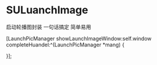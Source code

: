 # SULuanchImage
启动轮播图封装 一句话搞定 简单易用

[LaunchPicManager showLaunchImageWindow:self.window completeHuandel:^(LaunchPicManager *mang) {

}];
